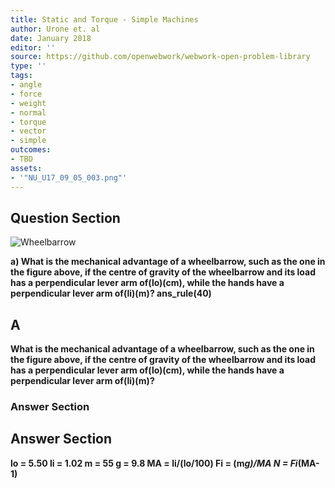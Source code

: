 ```yaml
---
title: Static and Torque - Simple Machines
author: Urone et. al
date: January 2018
editor: ''
source: https://github.com/openwebwork/webwork-open-problem-library
type: ''
tags:
- angle
- force
- weight
- normal
- torque
- vector
- simple
outcomes:
- TBD
assets:
- '"NU_U17_09_05_003.png"'
---
```


## Question Section 

![Wheelbarrow]("NU_U17_09_05_003.png")

<b>
a) What is the mechanical advantage of a wheelbarrow, such as the one in the figure above, if the centre of gravity of the wheelbarrow and its load has a perpendicular lever arm of(lo)(cm), while the hands have a perpendicular lever arm of(li)(m)?
ans_rule(40)

## A
What is the mechanical advantage of a wheelbarrow, such as the one in the figure above, if the centre of gravity of the wheelbarrow and its load has a perpendicular lever arm of(lo)(cm), while the hands have a perpendicular lever arm of(li)(m)?
### Answer Section


## Answer Section

lo = 5.50
li = 1.02
m = 55
g = 9.8
MA = li/(lo/100)
Fi = (m*g)/MA
N = Fi*(MA-1)